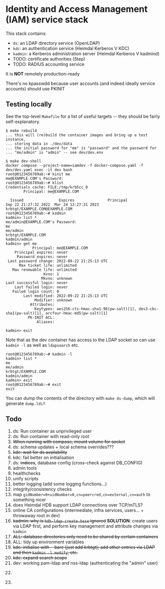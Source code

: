 # Identity and Access Management (IAM) service stack

This stack contains:

* `ds`: an LDAP directory service (OpenLDAP)
* `kdc`: an authentication service (Heimdal Kerberos V KDC)
* `kadmin`: a Kerberos administration server (Heimdal Kerberos V kadmind)
* TODO: certificate authorities (Step)
* TODO: RADIUS accounting service

It is **NOT** remotely production-ready

There's no kpasswdd because user accounts (and indeed ideally service accounts)
should use PKINIT

## Testing locally

See the top-level `Makefile` for a list of useful targets -- they should be
fairly self-explanatory.


```
$ make rebuild
... this will (re)build the container images and bring up a test instance,
... storing data in ./dev/data
... the initial password for "me" is "password" and the password for
... "me/admin" is "admin" -- see dev/dev.env

$ make dev-shell
docker compose --project-name=iamdev -f docker-compose.yaml -f dev/dev.yaml exec -it dev bash
root@0123456789ab:~# kinit me
me@EXAMPLE.COM's Password: 
root@0123456789ab:~# klist
Credentials cache: FILE:/tmp/krb5cc_0
        Principal: me@EXAMPLE.COM

  Issued                Expires               Principal
Sep 22 21:27:32 2022  Mar 24 12:27:31 2023  krbtgt/EXAMPLE.COM@EXAMPLE.COM
root@0123456789ab:~# kadmin
kadmin> list *
me/admin@EXAMPLE.COM's Password: 
me
me/admin
krbtgt/EXAMPLE.COM
kadmin/admin
kadmin> get me
            Principal: me@EXAMPLE.COM
    Principal expires: never
     Password expires: never
 Last password change: 2022-09-22 21:25:13 UTC
      Max ticket life: unlimited
   Max renewable life: unlimited
                 Kvno: 1
                Mkvno: unknown
Last successful login: never
    Last failed login: never
   Failed login count: 0
        Last modified: 2022-09-22 21:25:13 UTC
             Modifier: unknown
           Attributes: 
             Keytypes: aes256-cts-hmac-sha1-96(pw-salt)[1], des3-cbc-sha1(pw-salt)[1], arcfour-hmac-md5(pw-salt)[1]
          PK-INIT ACL: 
              Aliases: 

kadmin> exit
```

Note that as the dev container has access to the LDAP socket so can use `kadmin -l` as well as `ldapsearch` etc.

```
root@0123456789ab:~# kadmin -l
kadmin> list *
me
me/admin
krbtgt/EXAMPLE.COM
kadmin/admin
kadmin> exit
root@0123456789ab:~# exit
exit
```

You can dump the contents of the directory with `make ds-dump`, which will generate `dump.ldif`


## Todo

1. ds: Run container as unprivileged user
2. ds: Run container with read-only root
3. ~~When running with compose, mount volume for socket~~
4. ds: schema updates + local schema overrides???
5. ~~kdc: wait for ds availability~~
6. kdc: fail better on initialisation
7. ds: ~~indices~~, database config (cross-check against DB_CONFIG)
8. admin tools
9. healthchecks
10. unify scripts
11. better logging (add some logging functions...)
12. integrity/consistency checks
13. map `gidNumber=0+uidNumber=0,cn=peercred,cn=external,cn=auth` to something nicer
14. does Heimdal HDB support LDAP connections over TCP/mTLS?
15. online CA configurations (intermediate, infra services, users… + throwaway root in dev)
16. ~~kadmin: why is `hdb-ldap-create-base` ignored~~ **SOLUTION**: create users via LDAP first, and perform key management and attribute changes via `kadmin`
17. ~~ALL: database directories only need to be shared by certain containers~~
18. ALL: tidy up environment variables
19. ~~kdc: initialise with --bare (just add krbtgt); add other entries via LDAP and then `kadmin -l modify`, etc.~~
20. ~~kdc: expand search scope~~
21. dev: working pam-ldap and nss-ldap (authenticating the "admin" user)
22. ~~~kdc: separate passwords for admin and admin/admin (duh)~~~
23. ~~~swap admin and admin/admin for templated $name and $name/admin~~~

